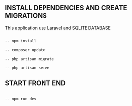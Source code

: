 
## INSTALL DEPENDENCIES AND CREATE MIGRATIONS 

This application use Laravel and SQLITE DATABASE

```bash

-- npm install

-- composer update

-- php artisan migrate

-- php artisan serve

``` 


## START FRONT END 

```bash

-- npm run dev 

```